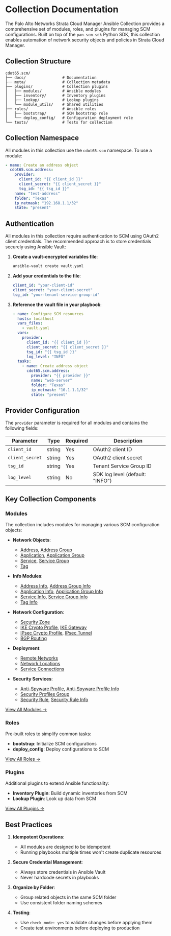 # Collection Documentation

The Palo Alto Networks Strata Cloud Manager Ansible Collection provides a comprehensive set of modules, roles, and plugins for managing SCM configurations. Built on top of the `pan-scm-sdk` Python SDK, this collection enables automation of network security objects and policies in Strata Cloud Manager.

## Collection Structure

```
cdot65.scm/
├── docs/                # Documentation
├── meta/                # Collection metadata
├── plugins/             # Collection plugins
│   ├── modules/         # Ansible modules
│   ├── inventory/       # Inventory plugins
│   ├── lookup/          # Lookup plugins
│   └── module_utils/    # Shared utilities
├── roles/               # Ansible roles
│   ├── bootstrap/       # SCM bootstrap role
│   └── deploy_config/   # Configuration deployment role
└── tests/               # Tests for collection
```

## Collection Namespace

All modules in this collection use the `cdot65.scm` namespace. To use a module:

```yaml
- name: Create an address object
  cdot65.scm.address:
    provider:
      client_id: "{{ client_id }}"
      client_secret: "{{ client_secret }}"
      tsg_id: "{{ tsg_id }}"
    name: "test-address"
    folder: "Texas"
    ip_netmask: "192.168.1.1/32"
    state: "present"
```

## Authentication

All modules in this collection require authentication to SCM using OAuth2 client credentials. The recommended approach is to store credentials securely using Ansible Vault:

1. **Create a vault-encrypted variables file**:
   ```bash
   ansible-vault create vault.yaml
   ```

2. **Add your credentials to the file**:
   ```yaml
   client_id: "your-client-id"
   client_secret: "your-client-secret"
   tsg_id: "your-tenant-service-group-id"
   ```

3. **Reference the vault file in your playbook**:
   ```yaml
   - name: Configure SCM resources
     hosts: localhost
     vars_files:
       - vault.yaml
     vars:
       provider:
         client_id: "{{ client_id }}"
         client_secret: "{{ client_secret }}"
         tsg_id: "{{ tsg_id }}"
         log_level: "INFO"
     tasks:
       - name: Create address object
         cdot65.scm.address:
           provider: "{{ provider }}"
           name: "web-server"
           folder: "Texas"
           ip_netmask: "10.1.1.1/32"
           state: "present"
   ```

## Provider Configuration

The `provider` parameter is required for all modules and contains the following fields:

| Parameter | Type | Required | Description |
|-----------|------|----------|-------------|
| `client_id` | string | Yes | OAuth2 client ID |
| `client_secret` | string | Yes | OAuth2 client secret |
| `tsg_id` | string | Yes | Tenant Service Group ID |
| `log_level` | string | No | SDK log level (default: "INFO") |

## Key Collection Components

### Modules

The collection includes modules for managing various SCM configuration objects:

- **Network Objects**: 
  - [Address](modules/address.md), [Address Group](modules/address_group.md)
  - [Application](modules/application.md), [Application Group](modules/application_group.md)
  - [Service](modules/service.md), [Service Group](modules/service_group.md)
  - [Tag](modules/tag.md)
  
- **Info Modules**:
  - [Address Info](modules/address_info.md), [Address Group Info](modules/address_group_info.md)
  - [Application Info](modules/application_info.md), [Application Group Info](modules/application_group_info.md)
  - [Service Info](modules/service_info.md), [Service Group Info](modules/service_group_info.md)
  - [Tag Info](modules/tag_info.md)

- **Network Configuration**:
  - [Security Zone](modules/security_zone.md)
  - [IKE Crypto Profile](modules/ike_crypto_profile.md), [IKE Gateway](modules/ike_gateway.md)
  - [IPsec Crypto Profile](modules/ipsec_crypto_profile.md), [IPsec Tunnel](modules/ipsec_tunnel.md)
  - [BGP Routing](modules/bgp_routing.md)

- **Deployment**:
  - [Remote Networks](modules/remote_networks.md)
  - [Network Locations](modules/network_locations.md)
  - [Service Connections](modules/service_connections.md)

- **Security Services**:
  - [Anti-Spyware Profile](modules/anti_spyware_profile.md), [Anti-Spyware Profile Info](modules/anti_spyware_profile_info.md)
  - [Security Profiles Group](modules/security_profiles_group.md)
  - [Security Rule](modules/security_rule.md), [Security Rule Info](modules/security_rule_info.md)

[View All Modules →](modules/index.md)

### Roles

Pre-built roles to simplify common tasks:

- **bootstrap**: Initialize SCM configurations
- **deploy_config**: Deploy configurations to SCM

[View All Roles →](roles/index.md)

### Plugins

Additional plugins to extend Ansible functionality:

- **Inventory Plugin**: Build dynamic inventories from SCM
- **Lookup Plugin**: Look up data from SCM

[View All Plugins →](plugins/index.md)

## Best Practices

1. **Idempotent Operations**:
   - All modules are designed to be idempotent
   - Running playbooks multiple times won't create duplicate resources

2. **Secure Credential Management**:
   - Always store credentials in Ansible Vault
   - Never hardcode secrets in playbooks

3. **Organize by Folder**:
   - Group related objects in the same SCM folder
   - Use consistent folder naming schemes

4. **Testing**:
   - Use `check_mode: yes` to validate changes before applying them
   - Create test environments before deploying to production